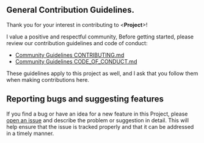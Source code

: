 ## General Contribution Guidelines.
<!-- Changes to be made in the line below -->
Thank you for your interest in contributing to <**Project**>! 

I value a positive and respectful community, Before getting started, please review our contribution guidelines and code of conduct:

- [Community Guidelines CONTRIBUTING.md](https://github.com/Bluejee/Community_Guidelines/blob/main/CONTRIBUTING.md)
- [Community Guidelines CODE_OF_CONDUCT.md](https://github.com/Bluejee/Community_Guidelines/blob/main/CODE_OF_CONDUCT.md)

These guidelines apply to this project as well, and I ask that you follow them when making contributions here.

## Reporting bugs and suggesting features
<!-- Changes to be made in the line below -->
If you find a bug or have an idea for a new feature in this Project, please [open an issue](https://github.com/Bluejee/<**Project**>/issues) and describe the problem or suggestion in detail. This will help ensure that the issue is tracked properly and that it can be addressed in a timely manner.
